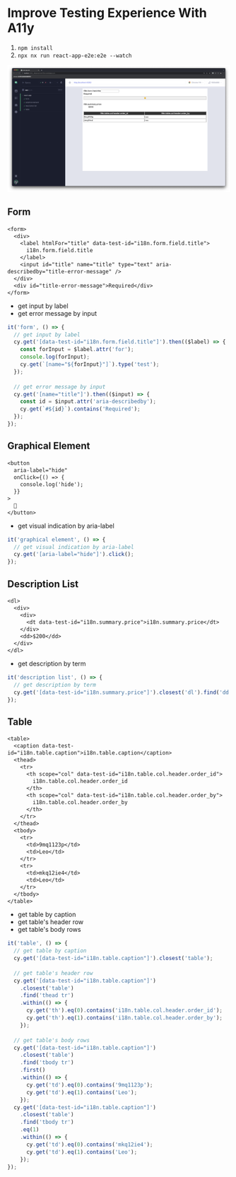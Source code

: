 # Improve Testing Experience With A11y

1. `npm install`
1. `npx nx run react-app-e2e:e2e --watch`

![screenshot](./screenshot.png)

## Form

```tsx
<form>
  <div>
    <label htmlFor="title" data-test-id="i18n.form.field.title">
      i18n.form.field.title
    </label>
    <input id="title" name="title" type="text" aria-describedby="title-error-message" />
  </div>
  <div id="title-error-message">Required</div>
</form>
```

- get input by label
- get error message by input

```ts
it('form', () => {
  // get input by label
  cy.get('[data-test-id="i18n.form.field.title"]').then(($label) => {
    const forInput = $label.attr('for');
    console.log(forInput);
    cy.get(`[name="${forInput}"]`).type('test');
  });

  // get error message by input
  cy.get('[name="title"]').then(($input) => {
    const id = $input.attr('aria-describedby');
    cy.get(`#${id}`).contains('Required');
  });
});
```

## Graphical Element

```tsx
<button
  aria-label="hide"
  onClick={() => {
    console.log('hide');
  }}
>
  🫣
</button>
```

- get visual indication by aria-label

```ts
it('graphical element', () => {
  // get visual indication by aria-label
  cy.get('[aria-label="hide"]').click();
});
```

## Description List

```tsx
<dl>
  <div>
    <div>
      <dt data-test-id="i18n.summary.price">i18n.summary.price</dt>
    </div>
    <dd>$200</dd>
  </div>
</dl>
```

- get description by term

```ts
it('description list', () => {
  // get description by term
  cy.get('[data-test-id="i18n.summary.price"]').closest('dl').find('dd').contains('$200');
});
```

## Table

```tsx
<table>
  <caption data-test-id="i18n.table.caption">i18n.table.caption</caption>
  <thead>
    <tr>
      <th scope="col" data-test-id="i18n.table.col.header.order_id">
        i18n.table.col.header.order_id
      </th>
      <th scope="col" data-test-id="i18n.table.col.header.order_by">
        i18n.table.col.header.order_by
      </th>
    </tr>
  </thead>
  <tbody>
    <tr>
      <td>9mq1123p</td>
      <td>Leo</td>
    </tr>
    <tr>
      <td>mkq12ie4</td>
      <td>Leo</td>
    </tr>
  </tbody>
</table>
```

- get table by caption
- get table's header row
- get table's body rows

```ts
it('table', () => {
  // get table by caption
  cy.get('[data-test-id="i18n.table.caption"]').closest('table');

  // get table's header row
  cy.get('[data-test-id="i18n.table.caption"]')
    .closest('table')
    .find('thead tr')
    .within(() => {
      cy.get('th').eq(0).contains('i18n.table.col.header.order_id');
      cy.get('th').eq(1).contains('i18n.table.col.header.order_by');
    });

  // get table's body rows
  cy.get('[data-test-id="i18n.table.caption"]')
    .closest('table')
    .find('tbody tr')
    .first()
    .within(() => {
      cy.get('td').eq(0).contains('9mq1123p');
      cy.get('td').eq(1).contains('Leo');
    });
  cy.get('[data-test-id="i18n.table.caption"]')
    .closest('table')
    .find('tbody tr')
    .eq(1)
    .within(() => {
      cy.get('td').eq(0).contains('mkq12ie4');
      cy.get('td').eq(1).contains('Leo');
    });
});
```
